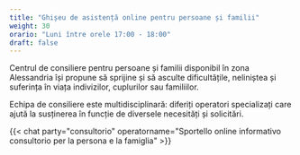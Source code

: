 ```yaml
---
title: "Ghișeu de asistență online pentru persoane și familii"
weight: 30
orario: "Luni între orele 17:00 - 18:00"
draft: false
---
```


Centrul de consiliere pentru persoane și familii disponibil în zona Alessandria își propune să sprijine și să asculte dificultățile, neliniștea și suferința în viața indivizilor, cuplurilor sau familiilor.

Echipa de consiliere este multidisciplinară: diferiți operatori specializați care ajută la susținerea în funcție de diversele necesități și solicitări.

{{< chat party="consultorio" operatorname="Sportello online informativo consultorio per la persona e la famiglia" >}}
